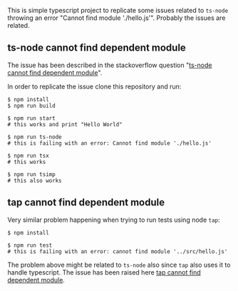 This is simple typescript project to replicate some issues related to `ts-node`
throwing an error "Cannot find module './hello.js'". Probably the issues are
related.

## ts-node cannot find dependent module

The issue has been described in the stackoverflow question
"[ts-node cannot find dependent module](https://stackoverflow.com/questions/77733794/ts-node-cannot-find-dependent-module)".

In order to replicate the issue clone this repository and run:

```shell
$ npm install
$ npm run build

$ npm run start
# this works and print "Hello World"

$ npm run ts-node
# this is failing with an error: Cannot find module './hello.js'

$ npm run tsx
# this works

$ npm run tsimp
# this also works
```

## tap cannot find dependent module

Very similar problem happening when trying to run tests using node `tap`:

```shell
$ npm install

$ npm run test
# this is failing with an error: cannot find module '../src/hello.js'
```

The problem above might be related to `ts-node` also since `tap` also uses it to
handle typescript. The issue has been raised here [tap cannot find dependent module](https://github.com/tapjs/tapjs/issues/991).
